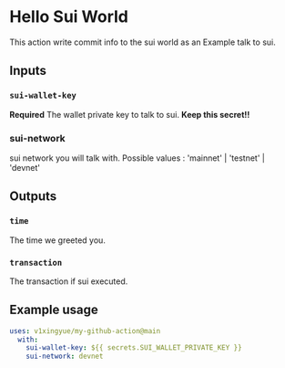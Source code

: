 # Hello Sui World

This action write commit info to the sui world as an Example talk to sui.

## Inputs

### `sui-wallet-key`

**Required** The wallet private key to talk to sui. **Keep this secret!!**

### sui-network

sui network  you will talk with. Possible values : 'mainnet' | 'testnet' | 'devnet' 

## Outputs

### `time`

The time we greeted you.

### `transaction`

The transaction if sui executed.


## Example usage

```yaml
uses: v1xingyue/my-github-action@main
  with:
    sui-wallet-key: ${{ secrets.SUI_WALLET_PRIVATE_KEY }}
    sui-network: devnet
```





